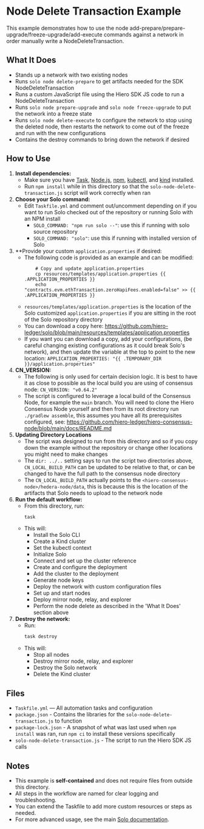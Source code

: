 # Node Delete Transaction Example

This example demonstrates how to use the node add-prepare/prepare-upgrade/freeze-upgrade/add-execute commands against a network in order manually write a NodeDeleteTransaction.

## What It Does
- Stands up a network with two existing nodes
- Runs `solo node delete-prepare` to get artifacts needed for the SDK NodeDeleteTransaction
- Runs a custom JavaScript file using the Hiero SDK JS code to run a NodeDeleteTransaction
- Runs `solo node prepare-upgrade` and `solo node freeze-upgrade` to put the network into a freeze state
- Runs `solo node delete-execute` to configure the network to stop using the deleted node, then restarts the network to come out of the freeze and run with the new configurations
- Contains the destroy commands to bring down the network if desired

## How to Use
1. **Install dependencies:**
    - Make sure you have [Task](https://taskfile.dev/), [Node.js](https://nodejs.org/), [npm](https://www.npmjs.com/), [kubectl](https://kubernetes.io/docs/tasks/tools/), and [kind](https://kind.sigs.k8s.io/) installed.
    - Run `npm install` while in this directory so that the `solo-node-delete-transaction.js` script will work correctly when ran
2. **Choose your Solo command:**
    - Edit `Taskfile.yml` and comment out/uncomment depending on if you want to run Solo checked out of the repository or running Solo with an NPM install
        - `SOLO_COMMAND: "npm run solo --"`: use this if running with solo source repository
        - `SOLO_COMMAND: "solo"`: use this if running with installed version of Solo
3. **Provide your custom `application.properties` if desired:
    - The following code is provided as an example and can be modified:
      ```
          # Copy and update application.properties
          cp resources/templates/application.properties {{ .APPLICATION_PROPERTIES }}
          echo "contracts.evm.ethTransaction.zeroHapiFees.enabled=false" >> {{ .APPLICATION_PROPERTIES }}
      ```
    - `resources/templates/application.properties` is the location of the Solo customized `application.properties` if you are sitting in the root of the Solo repository directory
    - You can download a copy here: <https://github.com/hiero-ledger/solo/blob/main/resources/templates/application.properties>
    - If you want you can download a copy, add your configurations, (be careful changing existing configurations as it could break Solo's network), and then update the variable at the top to point to the new location: `APPLICATION_PROPERTIES: "{{ .TEMPORARY_DIR }}/application.properties"`
4. **CN_VERSION:**
    - The following is only used for certain decision logic.  It is best to have it as close to possible as the local build you are using of consensus node: `CN_VERSION: "v0.64.2"`
    - The script is configured to leverage a local build of the Consensus Node, for example the `main` branch.  You will need to clone the Hiero Consensus Node yourself and then from its root directory run `./gradlew assemble`, this assumes you have all its prerequisites configured, see: <https://github.com/hiero-ledger/hiero-consensus-node/blob/main/docs/README.md>
5. **Updating Directory Locations**
    - The script was designed to run from this directory and so if you copy down the example without the repository or change other locations you might need to make changes
    - The `dir: ../..` setting says to run the script two directories above, `CN_LOCAL_BUILD_PATH` can be updated to be relative to that, or can be changed to have the full path to the consensus node directory
    - The `CN_LOCAL_BUILD_PATH` actually points to the `<hiero-consensus-node>/hedera-node/data`, this is because this is the location of the artifacts that Solo needs to upload to the network node
6. **Run the default workflow:**
    - From this directory, run:
      ```sh
      task
      ```
    - This will:
        - Install the Solo CLI
        - Create a Kind cluster
        - Set the kubectl context
        - Initialize Solo
        - Connect and set up the cluster reference
        - Create and configure the deployment
        - Add the cluster to the deployment
        - Generate node keys
        - Deploy the network with custom configuration files
        - Set up and start nodes
        - Deploy mirror node, relay, and explorer
        - Perform the node delete as described in the 'What It Does' section above
4. **Destroy the network:**
    - Run:
      ```sh
      task destroy
      ```
    - This will:
        - Stop all nodes
        - Destroy mirror node, relay, and explorer
        - Destroy the Solo network
        - Delete the Kind cluster

## Files
- `Taskfile.yml` — All automation tasks and configuration
- `package.json` - Contains the libraries for the `solo-node-delete-transaction.js` to function
- `package-lock.json` - A snapshot of what was last used when `npm install` was ran, run `npm ci` to install these versions specifically
- `solo-node-delete-transaction.js` - The script to run the Hiero SDK JS calls

## Notes
- This example is **self-contained** and does not require files from outside this directory.
- All steps in the workflow are named for clear logging and troubleshooting.
- You can extend the Taskfile to add more custom resources or steps as needed.
- For more advanced usage, see the main [Solo documentation](https://github.com/hashgraph/solo).
